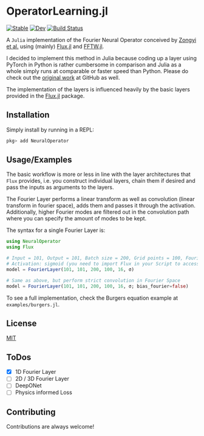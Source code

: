 
# OperatorLearning.jl

[![Stable](https://img.shields.io/badge/docs-stable-blue.svg)](https://pzimbrod.github.io/OperatorLearning.jl/stable)
[![Dev](https://img.shields.io/badge/docs-dev-blue.svg)](https://pzimbrod.github.io/OperatorLearning.jl/dev)
[![Build Status](https://github.com/pzimbrod/OperatorLearning.jl/actions/workflows/CI.yml/badge.svg?branch=main)](https://github.com/pzimbrod/OperatorLearning.jl/actions/workflows/CI.yml?query=branch%3Amaster++)

A `Julia` implementation of the Fourier Neural Operator conceived by [Zongyi et al.](https://arxiv.org/abs/2010.08895) 
using (mainly) [Flux.jl](https://github.com/FluxML/Flux.jl) and [FFTW.jl](https://github.com/JuliaMath/FFTW.jl).

I decided to implement this method in Julia because coding up a layer using PyTorch in Python is rather cumbersome in comparison and Julia as a whole simply runs at comparable or faster speed than Python. Please do check out the [original work](https://github.com/zongyi-li/fourier_neural_operator) at GitHub as well.

The implementation of the layers is influenced heavily by the basic layers provided in the [Flux.jl](https://github.com/FluxML/Flux.jl) package.

## Installation

Simply install by running in a REPL:

```julia
pkg> add NeuralOperator
```

## Usage/Examples

The basic workflow is more or less in line with the layer architectures that `Flux` provides, i.e. you construct individual layers, chain them if desired and pass the inputs as arguments to the layers.

The Fourier Layer performs a linear transform as well as convolution (linear transform in fourier space), adds them and passes it through the activation.
Additionally, higher Fourier modes are filtered out in the convolution path where you can specify the amount of modes to be kept.

The syntax for a single Fourier Layer is:

```julia
using NeuralOperator
using Flux

# Input = 101, Output = 101, Batch size = 200, Grid points = 100, Fourier modes = 16
# Activation: sigmoid (you need to import Flux in your Script to access the activations)
model = FourierLayer(101, 101, 200, 100, 16, σ)

# Same as above, but perform strict convolution in Fourier Space
model = FourierLayer(101, 101, 200, 100, 16, σ; bias_fourier=false)
```

To see a full implementation, check the Burgers equation example at `examples/burgers.jl`.

## License

[MIT](https://choosealicense.com/licenses/mit/)

## ToDos

- [x] 1D Fourier Layer
- [ ] 2D / 3D Fourier Layer
- [ ] DeepONet
- [ ] Physics informed Loss

## Contributing

Contributions are always welcome!
